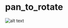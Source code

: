 # pan_to_rotate

![alt text](https://github.com/Aanu1995/Layout-and-Painting-in-Flutter/blob/master/2.0%20customPainting/pan_to_rotate/1.gif?raw=true)
